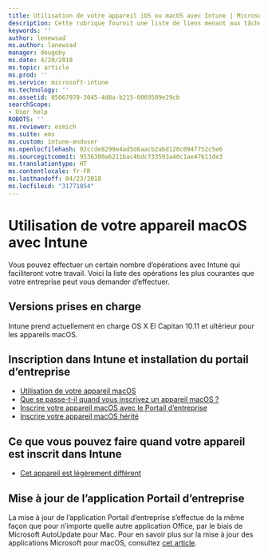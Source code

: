 ```yaml
---
title: Utilisation de votre appareil iOS ou macOS avec Intune | Microsoft Docs
description: Cette rubrique fournit une liste de liens menant aux tâches que vous pouvez effectuer sur votre appareil mobile iOS ou macOS quand l’appareil est inscrit dans Intune.
keywords: ''
author: lenewsad
ms.author: lanewsad
manager: dougeby
ms.date: 4/20/2018
ms.topic: article
ms.prod: ''
ms.service: microsoft-intune
ms.technology: ''
ms.assetid: 05067978-3045-4d8a-b215-0069509e29cb
searchScope:
- User help
ROBOTS: ''
ms.reviewer: esmich
ms.suite: ems
ms.custom: intune-enduser
ms.openlocfilehash: 02ccde8299e4ad5d6aacb2abd120c094f752c5e6
ms.sourcegitcommit: 9536300a6211bac4bdc733593a40c1ae47611de3
ms.translationtype: HT
ms.contentlocale: fr-FR
ms.lasthandoff: 04/23/2018
ms.locfileid: "31771854"
---
```

# <a name="using-your-macos-device-with-intune"></a>Utilisation de votre appareil macOS avec Intune

Vous pouvez effectuer un certain nombre d’opérations avec Intune qui faciliteront votre travail. Voici la liste des opérations les plus courantes que votre entreprise peut vous demander d’effectuer.

## <a name="supported-versions"></a>Versions prises en charge

Intune prend actuellement en charge OS X El Capitan 10.11 et ultérieur pour les appareils macOS.

## <a name="enrolling-into-intune-and-installing-the-company-portal"></a>Inscription dans Intune et installation du portail d’entreprise

- [Utilisation de votre appareil macOS](using-your-macos-device-with-intune.md)
- [Que se passe-t-il quand vous inscrivez un appareil macOS ?](what-happens-if-you-install-the-company-portal-app-and-enroll-your-device-in-intune-macos.md)
- [Inscrire votre appareil macOS avec le Portail d’entreprise](enroll-your-device-in-intune-macos-cp.md)
- [Inscrire votre appareil macOS hérité](enroll-your-device-in-intune-macos-legacy.md)


## <a name="things-you-can-do-when-your-device-is-enrolled-in-intune"></a>Ce que vous pouvez faire quand votre appareil est inscrit dans Intune

- [Cet appareil est légèrement différent](device-little-different-jamf.md)

## <a name="updating-the-company-portal-app"></a>Mise à jour de l’application Portail d’entreprise

La mise à jour de l’application Portail d’entreprise s’effectue de la même façon que pour n’importe quelle autre application Office, par le biais de Microsoft AutoUpdate pour Mac. Pour en savoir plus sur la mise à jour des applications Microsoft pour macOS, consultez [cet article](https://support.office.com/article/Check-for-Office-for-Mac-updates-automatically-bfd1e497-c24d-4754-92ab-910a4074d7c1).
